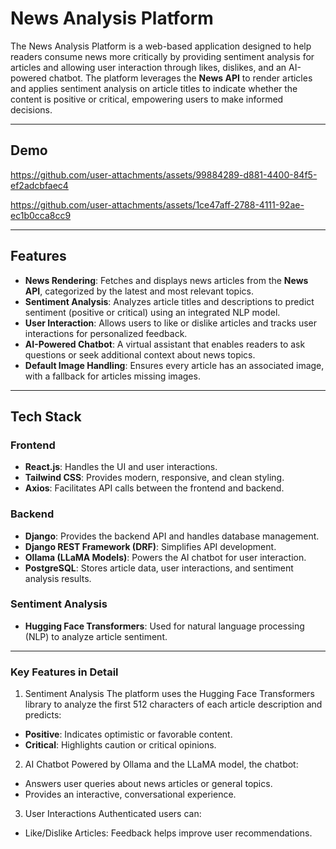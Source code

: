 # News Analysis Platform

The News Analysis Platform is a web-based application designed to help readers consume news more critically by providing sentiment analysis for articles and allowing user interaction through likes, dislikes, and an AI-powered chatbot. The platform leverages the **News API** to render articles and applies sentiment analysis on article titles to indicate whether the content is positive or critical, empowering users to make informed decisions.

---
## Demo


https://github.com/user-attachments/assets/99884289-d881-4400-84f5-ef2adcbfaec4



https://github.com/user-attachments/assets/1ce47aff-2788-4111-92ae-ec1b0cca8cc9



---

## Features

- **News Rendering**: Fetches and displays news articles from the **News API**, categorized by the latest and most relevant topics.
- **Sentiment Analysis**: Analyzes article titles and descriptions to predict sentiment (positive or critical) using an integrated NLP model.
- **User Interaction**: Allows users to like or dislike articles and tracks user interactions for personalized feedback.
- **AI-Powered Chatbot**: A virtual assistant that enables readers to ask questions or seek additional context about news topics.
- **Default Image Handling**: Ensures every article has an associated image, with a fallback for articles missing images.

---

## Tech Stack

### Frontend
- **React.js**: Handles the UI and user interactions.
- **Tailwind CSS**: Provides modern, responsive, and clean styling.
- **Axios**: Facilitates API calls between the frontend and backend.

### Backend
- **Django**: Provides the backend API and handles database management.
- **Django REST Framework (DRF)**: Simplifies API development.
- **Ollama (LLaMA Models)**: Powers the AI chatbot for user interaction.
- **PostgreSQL**: Stores article data, user interactions, and sentiment analysis results.

### Sentiment Analysis
- **Hugging Face Transformers**: Used for natural language processing (NLP) to analyze article sentiment.

---

### Key Features in Detail
1. Sentiment Analysis
The platform uses the Hugging Face Transformers library to analyze the first 512 characters of each article description and predicts:

- **Positive**: Indicates optimistic or favorable content.
- **Critical**: Highlights caution or critical opinions.

2. AI Chatbot
Powered by Ollama and the LLaMA model, the chatbot:

- Answers user queries about news articles or general topics.
- Provides an interactive, conversational experience.

3. User Interactions
Authenticated users can:

- Like/Dislike Articles: Feedback helps improve user recommendations.
